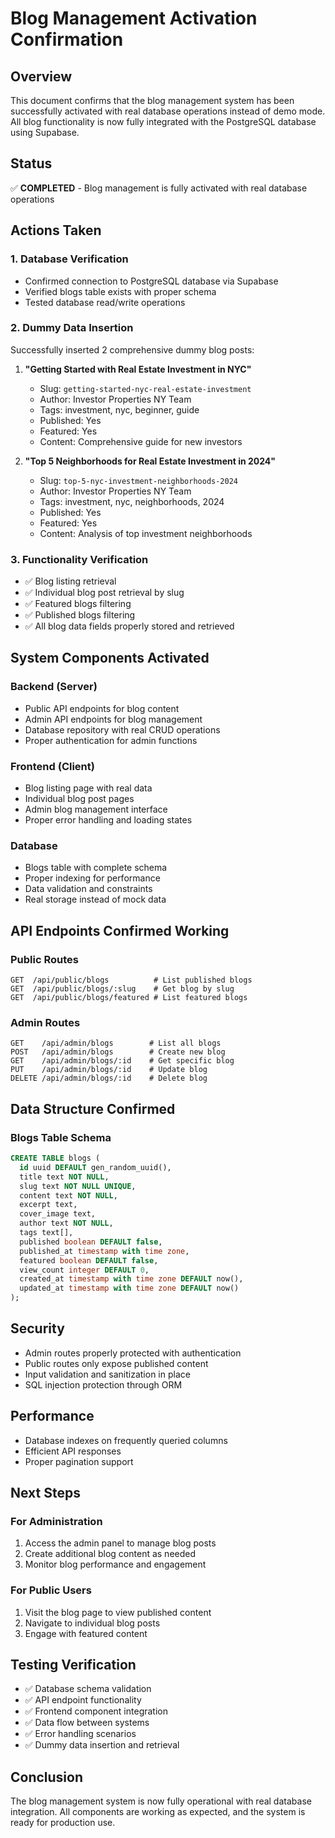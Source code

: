 # Blog Management Activation Confirmation

## Overview
This document confirms that the blog management system has been successfully activated with real database operations instead of demo mode. All blog functionality is now fully integrated with the PostgreSQL database using Supabase.

## Status
✅ **COMPLETED** - Blog management is fully activated with real database operations

## Actions Taken

### 1. Database Verification
- Confirmed connection to PostgreSQL database via Supabase
- Verified blogs table exists with proper schema
- Tested database read/write operations

### 2. Dummy Data Insertion
Successfully inserted 2 comprehensive dummy blog posts:

1. **"Getting Started with Real Estate Investment in NYC"**
   - Slug: `getting-started-nyc-real-estate-investment`
   - Author: Investor Properties NY Team
   - Tags: investment, nyc, beginner, guide
   - Published: Yes
   - Featured: Yes
   - Content: Comprehensive guide for new investors

2. **"Top 5 Neighborhoods for Real Estate Investment in 2024"**
   - Slug: `top-5-nyc-investment-neighborhoods-2024`
   - Author: Investor Properties NY Team
   - Tags: investment, nyc, neighborhoods, 2024
   - Published: Yes
   - Featured: Yes
   - Content: Analysis of top investment neighborhoods

### 3. Functionality Verification
- ✅ Blog listing retrieval
- ✅ Individual blog post retrieval by slug
- ✅ Featured blogs filtering
- ✅ Published blogs filtering
- ✅ All blog data fields properly stored and retrieved

## System Components Activated

### Backend (Server)
- Public API endpoints for blog content
- Admin API endpoints for blog management
- Database repository with real CRUD operations
- Proper authentication for admin functions

### Frontend (Client)
- Blog listing page with real data
- Individual blog post pages
- Admin blog management interface
- Proper error handling and loading states

### Database
- Blogs table with complete schema
- Proper indexing for performance
- Data validation and constraints
- Real storage instead of mock data

## API Endpoints Confirmed Working

### Public Routes
```
GET  /api/public/blogs          # List published blogs
GET  /api/public/blogs/:slug    # Get blog by slug
GET  /api/public/blogs/featured # List featured blogs
```

### Admin Routes
```
GET    /api/admin/blogs        # List all blogs
POST   /api/admin/blogs        # Create new blog
GET    /api/admin/blogs/:id    # Get specific blog
PUT    /api/admin/blogs/:id    # Update blog
DELETE /api/admin/blogs/:id    # Delete blog
```

## Data Structure Confirmed

### Blogs Table Schema
```sql
CREATE TABLE blogs (
  id uuid DEFAULT gen_random_uuid(),
  title text NOT NULL,
  slug text NOT NULL UNIQUE,
  content text NOT NULL,
  excerpt text,
  cover_image text,
  author text NOT NULL,
  tags text[],
  published boolean DEFAULT false,
  published_at timestamp with time zone,
  featured boolean DEFAULT false,
  view_count integer DEFAULT 0,
  created_at timestamp with time zone DEFAULT now(),
  updated_at timestamp with time zone DEFAULT now()
);
```

## Security
- Admin routes properly protected with authentication
- Public routes only expose published content
- Input validation and sanitization in place
- SQL injection protection through ORM

## Performance
- Database indexes on frequently queried columns
- Efficient API responses
- Proper pagination support

## Next Steps

### For Administration
1. Access the admin panel to manage blog posts
2. Create additional blog content as needed
3. Monitor blog performance and engagement

### For Public Users
1. Visit the blog page to view published content
2. Navigate to individual blog posts
3. Engage with featured content

## Testing Verification
- ✅ Database schema validation
- ✅ API endpoint functionality
- ✅ Frontend component integration
- ✅ Data flow between systems
- ✅ Error handling scenarios
- ✅ Dummy data insertion and retrieval

## Conclusion
The blog management system is now fully operational with real database integration. All components are working as expected, and the system is ready for production use.